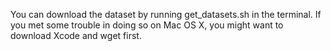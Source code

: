 You can download the dataset by running get_datasets.sh in the terminal. If you met some trouble in doing so on Mac OS X, you might want to download Xcode and wget first.
